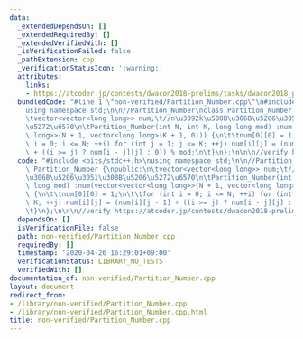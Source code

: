 ```yaml
---
data:
  _extendedDependsOn: []
  _extendedRequiredBy: []
  _extendedVerifiedWith: []
  _isVerificationFailed: false
  _pathExtension: cpp
  _verificationStatusIcon: ':warning:'
  attributes:
    links:
    - https://atcoder.jp/contests/dwacon2018-prelims/tasks/dwacon2018_prelims_c
  bundledCode: "#line 1 \"non-verified/Partition_Number.cpp\"\n#include <bits/stdc++.h>\n\
    using namespace std;\n\n//Partition_Number\nclass Partition_Number {\npublic:\n\
    \tvector<vector<long long>> num;\t//n\u3092k\u500B\u306B\u5206\u3051\u308B\u5206\
    \u5272\u6570\n\tPartition_Number(int N, int K, long long mod) :num(vector<vector<long\
    \ long>>(N + 1, vector<long long>(K + 1, 0))) {\n\t\tnum[0][0] = 1;\n\t\tfor (int\
    \ i = 0; i <= N; ++i) for (int j = 1; j <= K; ++j) num[i][j] = (num[i][j - 1]\
    \ + ((i >= j) ? num[i - j][j] : 0)) % mod;\n\t}\n};\n\n\n//verify https://atcoder.jp/contests/dwacon2018-prelims/tasks/dwacon2018_prelims_c\n"
  code: "#include <bits/stdc++.h>\nusing namespace std;\n\n//Partition_Number\nclass\
    \ Partition_Number {\npublic:\n\tvector<vector<long long>> num;\t//n\u3092k\u500B\
    \u306B\u5206\u3051\u308B\u5206\u5272\u6570\n\tPartition_Number(int N, int K, long\
    \ long mod) :num(vector<vector<long long>>(N + 1, vector<long long>(K + 1, 0)))\
    \ {\n\t\tnum[0][0] = 1;\n\t\tfor (int i = 0; i <= N; ++i) for (int j = 1; j <=\
    \ K; ++j) num[i][j] = (num[i][j - 1] + ((i >= j) ? num[i - j][j] : 0)) % mod;\n\
    \t}\n};\n\n\n//verify https://atcoder.jp/contests/dwacon2018-prelims/tasks/dwacon2018_prelims_c"
  dependsOn: []
  isVerificationFile: false
  path: non-verified/Partition_Number.cpp
  requiredBy: []
  timestamp: '2020-04-26 16:29:01+09:00'
  verificationStatus: LIBRARY_NO_TESTS
  verifiedWith: []
documentation_of: non-verified/Partition_Number.cpp
layout: document
redirect_from:
- /library/non-verified/Partition_Number.cpp
- /library/non-verified/Partition_Number.cpp.html
title: non-verified/Partition_Number.cpp
---
```

